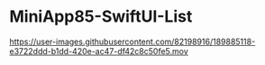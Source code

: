 # MiniApp85-SwiftUI-List

https://user-images.githubusercontent.com/82198916/189885118-e3722ddd-b1dd-420e-ac47-df42c8c50fe5.mov
